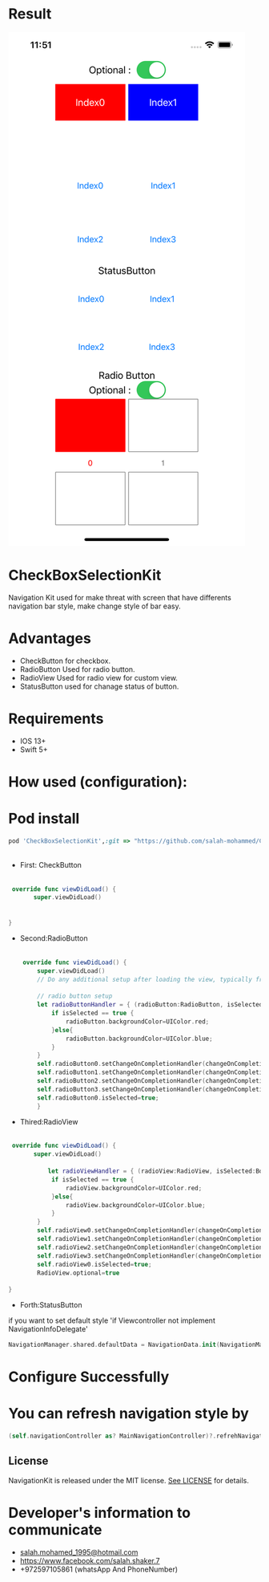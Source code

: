 # Result

![alt text](https://github.com/salah-mohammed/CheckBoxSelectionKit/blob/master/CheckBoxSelectionKitExample/ScreenShot.png)

# CheckBoxSelectionKit

Navigation Kit used for make threat with screen that have differents navigation bar style, make change style of bar easy.
# Advantages
* CheckButton for checkbox.
* RadioButton Used for radio button.
* RadioView Used for radio view for custom view.
* StatusButton used for chanage status of button.


# Requirements
* IOS 13+ 
* Swift 5+

# How used (configuration): 

# Pod install
```ruby
pod 'CheckBoxSelectionKit',:git => "https://github.com/salah-mohammed/CheckBoxSelectionKit.git"
 
```
- First: CheckButton

```swift

 override func viewDidLoad() {
       super.viewDidLoad()
       

}

```
- Second:RadioButton

```swift

    override func viewDidLoad() {
        super.viewDidLoad()
        // Do any additional setup after loading the view, typically from a nib.
        
        // radio button setup
        let radioButtonHandler = { (radioButton:RadioButton, isSelected:Bool) in
            if isSelected == true {
                radioButton.backgroundColor=UIColor.red;
            }else{
                radioButton.backgroundColor=UIColor.blue;
            }
        }
        self.radioButton0.setChangeOnCompletionHandler(changeOnCompletionHandler: radioButtonHandler);
        self.radioButton1.setChangeOnCompletionHandler(changeOnCompletionHandler: radioButtonHandler);
        self.radioButton2.setChangeOnCompletionHandler(changeOnCompletionHandler: radioButtonHandler);
        self.radioButton3.setChangeOnCompletionHandler(changeOnCompletionHandler: radioButtonHandler);
        self.radioButton0.isSelected=true;
        }

 ```
- Thired:RadioView

```swift

 override func viewDidLoad() {
       super.viewDidLoad()
       
           let radioViewHandler = { (radioView:RadioView, isSelected:Bool) in
            if isSelected == true {
                radioView.backgroundColor=UIColor.red;
            }else{
                radioView.backgroundColor=UIColor.blue;
            }
        }
        self.radioView0.setChangeOnCompletionHandler(changeOnCompletionHandler: radioViewHandler);
        self.radioView1.setChangeOnCompletionHandler(changeOnCompletionHandler: radioViewHandler);
        self.radioView2.setChangeOnCompletionHandler(changeOnCompletionHandler: radioViewHandler);
        self.radioView3.setChangeOnCompletionHandler(changeOnCompletionHandler: radioViewHandler);
        self.radioView0.isSelected=true;
        RadioView.optional=true

}

 ```
 
 - Forth:StatusButton

if you want to set default style 'if Viewcontroller not implement NavigationInfoDelegate'
```swift
NavigationManager.shared.defaultData = NavigationData.init(NavigationManager.NavigationStyle.custom(NavigationManager.BarColor.customColor(UIColor.blue), titleColor:  UIColor.white))

 ```
 
# Configure Successfully

# You can refresh navigation style by 
```swift
(self.navigationController as? MainNavigationController)?.refrehNavigationData();
 ```
## License

NavigationKit is released under the MIT license. [See LICENSE](https://github.com/salah-mohammed/NavigationKit/blob/master/LICENSE) for details.

# Developer's information to communicate

- salah.mohamed_1995@hotmail.com
- https://www.facebook.com/salah.shaker.7
- +972597105861 (whatsApp And PhoneNumber)

